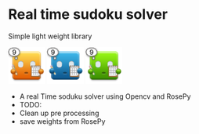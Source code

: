# Real time sudoku solver
Simple light weight library

<p float="center">
  <img src="./img/rob1.png" width="75" />
  <img src="./img/rob2.png" width="75" /> 
  <img src="./img/rob3.png" width="75" />
</p>


- A real Time soduku solver using Opencv and RosePy
- TODO:
 - Clean up pre processing
 - save weights from RosePy
